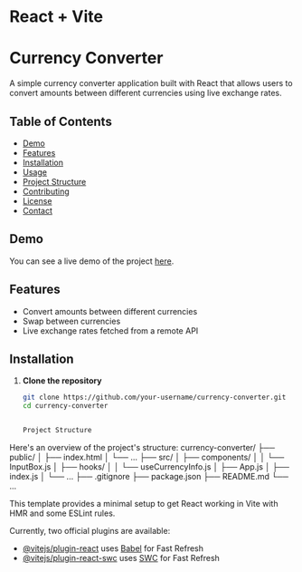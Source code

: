 # React + Vite
# Currency Converter

A simple currency converter application built with React that allows users to convert amounts between different currencies using live exchange rates.

## Table of Contents

- [Demo](#demo)
- [Features](#features)
- [Installation](#installation)
- [Usage](#usage)
- [Project Structure](#project-structure)
- [Contributing](#contributing)
- [License](#license)
- [Contact](#contact)

## Demo

You can see a live demo of the project [here](#).

## Features

- Convert amounts between different currencies
- Swap between currencies
- Live exchange rates fetched from a remote API

## Installation

1. **Clone the repository**

   ```bash
   git clone https://github.com/your-username/currency-converter.git
   cd currency-converter


   Project Structure
Here's an overview of the project's structure:
currency-converter/
├── public/
│   ├── index.html
│   └── ...
├── src/
│   ├── components/
│   │   └── InputBox.js
│   ├── hooks/
│   │   └── useCurrencyInfo.js
│   ├── App.js
│   ├── index.js
│   └── ...
├── .gitignore
├── package.json
├── README.md
└── ...



This template provides a minimal setup to get React working in Vite with HMR and some ESLint rules.

Currently, two official plugins are available:

- [@vitejs/plugin-react](https://github.com/vitejs/vite-plugin-react/blob/main/packages/plugin-react/README.md) uses [Babel](https://babeljs.io/) for Fast Refresh
- [@vitejs/plugin-react-swc](https://github.com/vitejs/vite-plugin-react-swc) uses [SWC](https://swc.rs/) for Fast Refresh

